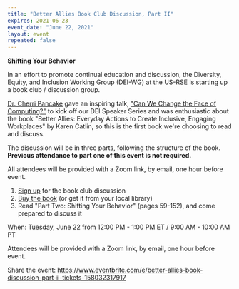 ```yaml
---
title: "Better Allies Book Club Discussion, Part II"
expires: 2021-06-23
event_date: "June 22, 2021"
layout: event
repeated: false
---
```


**Shifting Your Behavior**

In an effort to promote continual education and discussion, the Diversity, Equity, and Inclusion Working Group (DEI-WG) at the US-RSE is starting up a book club / discussion group.

[Dr. Cherri Pancake](https://eecs.oregonstate.edu/people/pancake-cherri) gave an inspiring talk, ["Can We Change the Face of Computing?"](https://us-rse.org/events/2021/2021-03-dei-speaker-series) to kick off our DEI Speaker Series and was enthusiastic about the book "Better Allies: Everyday Actions to Create Inclusive, Engaging Workplaces" by Karen Catlin, so this is the first book we're choosing to read and discuss.

The discussion will be in three parts, following the structure of the book. **Previous attendance to part one of this event is not required.**

All attendees will be provided with a Zoom link, by email, one hour before event.

1.  [Sign up](https://www.eventbrite.com/e/better-allies-book-discussion-part-ii-tickets-158032317917) for the book club discussion
2.  [Buy the book](https://betterallies.com/buy/) (or get it from your local library)
3.  Read "Part Two: Shifting Your Behavior" (pages 59-152), and come prepared to discuss it

When: Tuesday, June 22 from 12:00 PM - 1:00 PM ET / 9:00 AM - 10:00 AM PT

Attendees will be provided with a Zoom link, by email, one hour before event.

Share the event: <https://www.eventbrite.com/e/better-allies-book-discussion-part-ii-tickets-158032317917>
